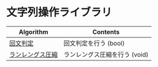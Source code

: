 # 文字列操作ライブラリ

|  Algorithm  |  Contents  |
| ---- | ----
|  [回文判定](palindrome/)  |  回文判定を行う (bool)|
|  [ランレングス圧縮](runLengthEncoding/)  |  ランレングス圧縮を行う (void)|
